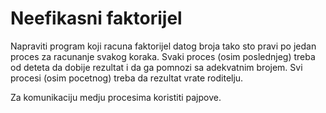 # Neefikasni faktorijel

Napraviti program koji racuna faktorijel datog broja tako sto pravi po jedan proces za racunanje svakog koraka. Svaki proces (osim poslednjeg) treba od deteta da dobije rezultat i da ga pomnozi sa adekvatnim brojem. Svi procesi (osim pocetnog) treba da rezultat vrate roditelju.

Za komunikaciju medju procesima koristiti pajpove.

